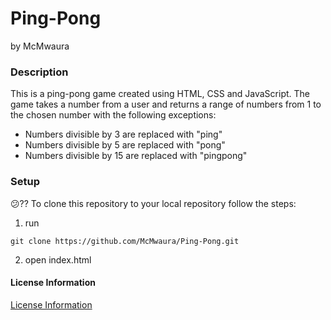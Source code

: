 # Ping-Pong

by McMwaura

### Description

This is a ping-pong game created using HTML, CSS and JavaScript. The game takes a number from a user and returns a range of numbers from 1 to the chosen number with the following exceptions:
  * Numbers divisible by 3 are replaced with "ping"
  * Numbers divisible by 5 are replaced with "pong"
  * Numbers divisible by 15 are replaced with "pingpong"



### Setup
:confused:?? To clone this repository to your local repository follow the steps:
1. run

```
git clone https://github.com/McMwaura/Ping-Pong.git
```

2. open index.html


#### License Information
 [License Information](./license/license.md)

